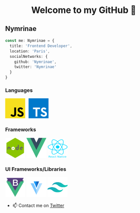 <h1 align="center">Welcome to my GitHub 👋</h1>

## Nymrinae

```ts
const me: Nymrinae = {
  title: 'Frontend Developer',
  location: 'Paris',
  socialNetworks: {
    github: 'Nymrinae',
    twitter: 'Nymrinae'
  }
}
```
### Languages
<code><img src="./assets/js.png" width="64" height="64">
</code>
<code><img src="./assets/ts.png" width="64" height="64"></code>

### Frameworks
<code><img src="./assets/nodejs.png" width="64" height="64"></code>
<code><img src="./assets/vuejs.png" width="64" height="64"></code>
<code><img src="./assets/rn.png" width="64" height="64"></code>

### UI Frameworks/Libraries
<code><img src="./assets/bvue.png" width="64" height="64"></code>
<code><img src="./assets/vuetify.png" width="64" height="64"></code>
<code><img src="./assets/tailwind.png" width="64" height="64"></code>


* 📫 Contact me on [Twitter](https://twitter.com/Nymrinae)
